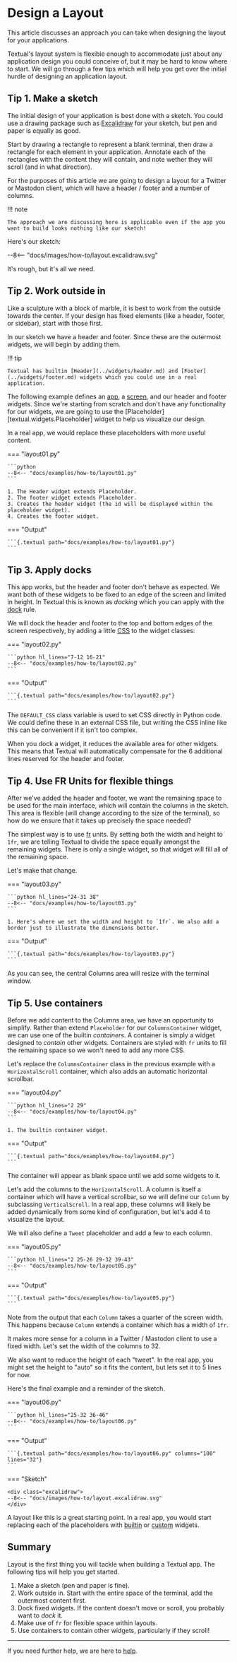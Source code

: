 # Design a Layout

This article discusses an approach you can take when designing the layout for your applications.

Textual's layout system is flexible enough to accommodate just about any application design you could conceive of, but it may be hard to know where to start. We will go through a few tips which will help you get over the initial hurdle of designing an application layout.


## Tip 1. Make a sketch

The initial design of your application is best done with a sketch.
You could use a drawing package such as [Excalidraw](https://excalidraw.com/) for your sketch, but pen and paper is equally as good.

Start by drawing a rectangle to represent a blank terminal, then draw a rectangle for each element in your application. Annotate each of the rectangles with the content they will contain, and note wether they will scroll (and in what direction).

For the purposes of this article we are going to design a layout for a Twitter or Mastodon client, which will have a header / footer and a number of columns.

!!! note

    The approach we are discussing here is applicable even if the app you want to build looks nothing like our sketch!

Here's our sketch:

<div class="excalidraw">
--8<-- "docs/images/how-to/layout.excalidraw.svg"
</div>

It's rough, but it's all we need.


## Tip 2. Work outside in

Like a sculpture with a block of marble, it is best to work from the outside towards the center.
If your design has fixed elements (like a header, footer, or sidebar), start with those first.

In our sketch we have a header and footer.
Since these are the outermost widgets, we will begin by adding them.

!!! tip

    Textual has builtin [Header](../widgets/header.md) and [Footer](../widgets/footer.md) widgets which you could use in a real application.

The following example defines an [app](../guide/app.md), a [screen](../guide/screens.md), and our header and footer widgets.
Since we're starting from scratch and don't have any functionality for our widgets, we are going to use the [Placeholder][textual.widgets.Placeholder] widget to help us visualize our design.

In a real app, we would replace these placeholders with more useful content.

=== "layout01.py"

    ```python
    --8<-- "docs/examples/how-to/layout01.py"
    ```

    1. The Header widget extends Placeholder.
    2. The footer widget extends Placeholder.
    3. Creates the header widget (the id will be displayed within the placeholder widget).
    4. Creates the footer widget.

=== "Output"

    ```{.textual path="docs/examples/how-to/layout01.py"}
    ```

## Tip 3. Apply docks

This app works, but the header and footer don't behave as expected.
We want both of these widgets to be fixed to an edge of the screen and limited in height.
In Textual this is known as *docking* which you can apply with the [dock](../styles/dock.md) rule.

We will dock the header and footer to the top and bottom edges of the screen respectively, by adding a little [CSS](../guide/CSS.md) to the widget classes:

=== "layout02.py"

    ```python hl_lines="7-12 16-21"
    --8<-- "docs/examples/how-to/layout02.py"
    ```

=== "Output"

    ```{.textual path="docs/examples/how-to/layout02.py"}
    ```

The `DEFAULT_CSS` class variable is used to set CSS directly in Python code.
We could define these in an external CSS file, but writing the CSS inline like this can be convenient if it isn't too complex.

When you dock a widget, it reduces the available area for other widgets.
This means that Textual will automatically compensate for the 6 additional lines reserved for the header and footer.

## Tip 4. Use FR Units for flexible things

After we've added the header and footer, we want the remaining space to be used for the main interface, which will contain the columns in the sketch.
This area is flexible (will change according to the size of the terminal), so how do we ensure that it takes up precisely the space needed?

The simplest way is to use [fr](../css_types/scalar.md#fraction) units.
By setting both the width and height to `1fr`, we are telling Textual to divide the space equally amongst the remaining widgets.
There is only a single widget, so that widget will fill all of the remaining space.

Let's make that change.

=== "layout03.py"

    ```python hl_lines="24-31 38"
    --8<-- "docs/examples/how-to/layout03.py"
    ```

    1. Here's where we set the width and height to `1fr`. We also add a border just to illustrate the dimensions better.

=== "Output"

    ```{.textual path="docs/examples/how-to/layout03.py"}
    ```

As you can see, the central Columns area will resize with the terminal window.

## Tip 5. Use containers

Before we add content to the Columns area, we have an opportunity to simplify.
Rather than extend `Placeholder` for our `ColumnsContainer` widget, we can use one of the builtin *containers*.
A container is simply a widget designed to *contain* other widgets.
Containers are styled with `fr` units to fill the remaining space so we won't need to add any more CSS.

Let's replace the `ColumnsContainer` class in the previous example with a `HorizontalScroll` container, which also adds an automatic horizontal scrollbar.

=== "layout04.py"

    ```python hl_lines="2 29"
    --8<-- "docs/examples/how-to/layout04.py"
    ```

    1. The builtin container widget.


=== "Output"

    ```{.textual path="docs/examples/how-to/layout04.py"}
    ```

The container will appear as blank space until we add some widgets to it.

Let's add the columns to the `HorizontalScroll`.
A column is itself a container which will have a vertical scrollbar, so we will define our `Column` by subclassing `VerticalScroll`.
In a real app, these columns will likely be added dynamically from some kind of configuration, but let's add 4 to visualize the layout.

We will also define a `Tweet` placeholder and add a few to each column.

=== "layout05.py"

    ```python hl_lines="2 25-26 29-32 39-43"
    --8<-- "docs/examples/how-to/layout05.py"
    ```

=== "Output"

    ```{.textual path="docs/examples/how-to/layout05.py"}
    ```

Note from the output that each `Column` takes a quarter of the screen width.
This happens because `Column` extends a container which has a width of `1fr`.

It makes more sense for a column in a Twitter / Mastodon client to use a fixed width.
Let's set the width of the columns to 32.

We also want to reduce the height of each "tweet".
In the real app, you might set the height to "auto" so it fits the content, but lets set it to 5 lines for now.

Here's the final example and a reminder of the sketch.

=== "layout06.py"

    ```python hl_lines="25-32 36-46"
    --8<-- "docs/examples/how-to/layout06.py"
    ```

=== "Output"

    ```{.textual path="docs/examples/how-to/layout06.py" columns="100" lines="32"}
    ```

=== "Sketch"

    <div class="excalidraw">
    --8<-- "docs/images/how-to/layout.excalidraw.svg"
    </div>


A layout like this is a great starting point.
In a real app, you would start replacing each of the placeholders with [builtin](../widget_gallery.md) or [custom](../guide/widgets.md) widgets.


## Summary

Layout is the first thing you will tackle when building a Textual app.
The following tips will help you get started.

1. Make a sketch (pen and paper is fine).
2. Work outside in. Start with the entire space of the terminal, add the outermost content first.
3. Dock fixed widgets. If the content doesn't move or scroll, you probably want to *dock* it.
4. Make use of `fr` for flexible space within layouts.
5. Use containers to contain other widgets, particularly if they scroll!

---

If you need further help, we are here to [help](../help.md).
